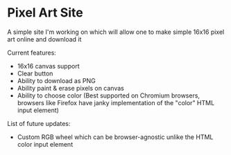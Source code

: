 # Pixel Art Site
A simple site I'm working on which will allow one to make simple 16x16 pixel art online and download it

Current features:
* 16x16 canvas support
* Clear button
* Ability to download as PNG
* Ability paint & erase pixels on canvas
* Ability to choose color (Best supported on Chromium browsers, browsers like Firefox have janky implementation of the "color" HTML input element)

List of future updates:
* Custom RGB wheel which can be browser-agnostic unlike the HTML color input element
